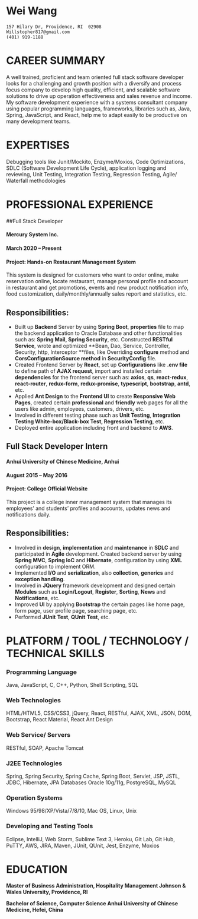 # Wei Wang	
	157 Hilary Dr, Providence, RI  02908
	Willstopher817@gmail.com
	(401) 919-1188

# CAREER SUMMARY
A well trained, proficient and team oriented full stack software developer looks for a challenging and growth position with a diversify and process focus company to develop high quality, efficient, and scalable software solutions to drive up operation effectiveness and sales revenue and income. My software development experience with a systems consultant company using popular programming languages, frameworks, libraries such as, Java, Spring, JavaScript, and React, help me to adapt easily to be productive on many development teams.

# EXPERTISES
Debugging tools like Junit/Mockito, Enzyme/Moxios, Code Optimizations, SDLC (Software Development Life Cycle), application logging and reviewing, Unit Testing, Integration Testing, Regression Testing, Agile/ Waterfall methodologies

# PROFESSIONAL EXPERIENCE

##Full Stack Developer 

<h4>Mercury System Inc.</h4>	
						
<h4>March 2020 – Present</h4>

<h4>Project: Hands-on Restaurant Management System</h4>

This system is designed for customers who want to order online, make reservation online, locate restaurant, manage personal profile and account in restaurant and get promotions, events and new product notification info, food customization, daily/monthly/annually sales report and statistics, etc. 

## Responsibilities:  
- Built up **Backend** Server by using **Spring Boot**, **properties** file to map the backend application to Oracle Database and other functionalities such as:  **Spring Mail, Spring Security**, etc. Constructed **RESTful Service**, wrote and optimized **Bean, Dao, Service, Controller, Security, http, Interceptor **files, like Overriding **configure** method and **CorsConfigurationSource method** in **SecurityConfig** file. 
- Created Frontend Server by **React**, set up **Configurations** like **.env file** to define path of **AJAX request**, import and installed certain **dependencies** for the frontend server such as: **axios**, **qs**, **react-redux**, **react-router**, **redux-form**, **redux-promise**, **typescript**, **bootstrap**, **antd**, etc.
- Applied **Ant Design** to the **Frontend UI** to create **Responsive Web Pages**, created certain **professional** and **friendly** web pages for all the users like admin, employees, customers, drivers, etc.
- Involved in different testing phase such as **Unit Testing**, **Integration Testing White-box/Black-box Test, Regression Testing**, etc.
- Deployed entire application including front and backend to **AWS**.  

## Full Stack Developer Intern

<h4>Anhui University of Chinese Medicine, Anhui</h4>		
	
<h4>August 2015 – May 2016</h4>

<h4>Project: College Official Website</h4>

This project is a college inner management system that manages its employees’ and students’ profiles and accounts, updates news and notifications daily.

## Responsibilities: ##
- Involved in **design**, **implementation** and **maintenance** in **SDLC** and participated in **Agile** development. Created backend server by using **Spring MVC**, **Spring IoC** and **Hibernate**, configuration by using **XML** configuration to implement ORM. 
- Implemented **I/O** and **serialization**, also **collection**, **generics** and **exception handling**.
- Involved in **JQuery** framework development and designed certain **Modules** such as **Login/Logout**, **Register**, **Sorting**, **News** and **Notifications**, etc.
- Improved **UI** by applying **Bootstrap** the certain pages like home page, form page, user profile page, searching page, etc.
- Performed **JUnit** **Test**, **QUnit** **Test**, etc. 

# PLATFORM / TOOL / TECHNOLOGY / TECHNICAL SKILLS

<h3>Programming Language</h3>
Java, JavaScript, C, C++, Python, Shell Scripting, SQL

<h3>Web Technologies</h3>	
HTML/HTML5, CSS/CSS3, jQuery, React, RESTful, AJAX, XML, JSON, DOM, Bootstrap, React Material, React Ant Design 

<h3>Web Service/ Servers</h3>	
RESTful, SOAP, Apache Tomcat

<h3>J2EE Technologies</h3>	
Spring, Spring Security, Spring Cache, Spring Boot, Servlet, JSP, JSTL, JDBC, Hibernate, JPA
Databases	
Oracle 10g/11g, PostgreSQL, MySQL

<h3>Operation Systems</h3>	
Windows 95/98/XP/Vista/7/8/10, Mac OS, Linux, Unix
 
<h3>Developing and Testing Tools</h3>	
Eclipse, IntelliJ, Web Storm, Sublime Text 3, Heroku, Git Lab, Git Hub, PuTTY, AWS, JIRA, Maven, JUnit, QUnit, Jest, Enzyme, Moxios

# EDUCATION
**Master of Business Administration, Hospitality Management
Johnson & Wales University, Providence, RI**

**Bachelor of Science, Computer Science
Anhui University of Chinese Medicine, Hefei, China**
